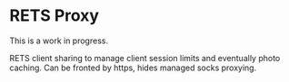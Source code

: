 RETS Proxy 
======

This is a work in progress.

RETS client sharing to manage client session limits and eventually photo caching.  Can be fronted by https, hides managed socks proxying. 


